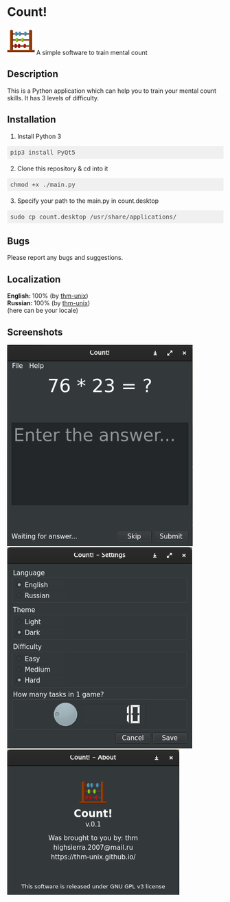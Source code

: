 # Count!
<img src="assets/icon.png">
A simple software to train mental count

## Description
This is a Python application which can help you to train your mental count skills. It has 3 levels of difficulty.

## Installation
1. Install Python 3
<pre class="hljs" style="display: block; overflow-x: auto; padding: 0.5em; background: rgb(240, 240, 240) none repeat scroll 0% 0%; color: rgb(68, 68, 68);">pip3 install PyQt5</pre>
2. Clone this repository & cd into it
<pre class="hljs" style="display: block; overflow-x: auto; padding: 0.5em; background: rgb(240, 240, 240) none repeat scroll 0% 0%; color: rgb(68, 68, 68);">chmod +x ./main.py</pre>
3. Specify your path to the main.py in count.desktop
<pre class="hljs" style="display: block; overflow-x: auto; padding: 0.5em; background: rgb(240, 240, 240) none repeat scroll 0% 0%; color: rgb(68, 68, 68);">sudo cp count.desktop /usr/share/applications/</pre>

## Bugs
Please report any bugs and suggestions.

## Localization
<b>English: </b> 100% (by <a href="https://github.com/thm-unix/">thm-unix</a>) <br> 
<b>Russian: </b> 100% (by <a href="https://github.com/thm-unix/">thm-unix</a>) <br> 
(here can be your locale)

## Screenshots
<img src="repo_images/mainwindow.png">
<img src="repo_images/settings.png">
<img src="repo_images/about.png">
